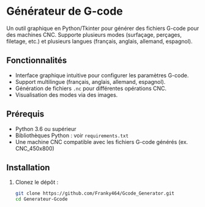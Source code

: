 # Générateur de G-code

Un outil graphique en Python/Tkinter pour générer des fichiers G-code pour des machines CNC. Supporte plusieurs modes (surfaçage, perçages, filetage, etc.) et plusieurs langues (français, anglais, allemand, espagnol).

## Fonctionnalités
- Interface graphique intuitive pour configurer les paramètres G-code.
- Support multilingue (français, anglais, allemand, espagnol).
- Génération de fichiers `.nc` pour différentes opérations CNC.
- Visualisation des modes via des images.

## Prérequis
- Python 3.6 ou supérieur
- Bibliothèques Python : voir `requirements.txt`
- Une machine CNC compatible avec les fichiers G-code générés (ex. CNC_450x800)

## Installation
1. Clonez le dépôt :
   ```bash
   git clone https://github.com/Franky464/Gcode_Generator.git
   cd Generateur-Gcode